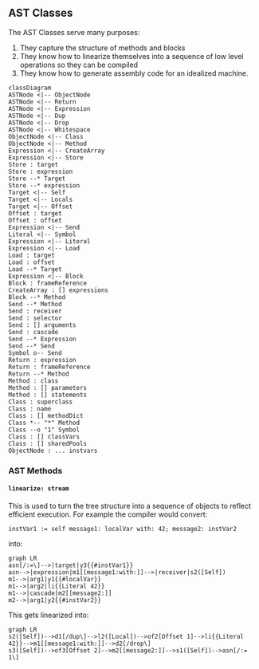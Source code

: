 ##  AST Classes
The AST Classes serve many purposes:
 1. They capture the structure of methods and blocks
 2. They know how to linearize themselves into a sequence of low level operations so they can be compiled
 3. They know how to generate assembly code for an idealized machine.

```mermaid
classDiagram
ASTNode <|-- ObjectNode
ASTNode <|-- Return
ASTNode <|-- Expression
ASTNode <|-- Dup
ASTNode <|-- Drop
ASTNode <|-- Whitespace
ObjectNode <|-- Class
ObjectNode <|-- Method
Expression <|-- CreateArray
Expression <|-- Store
Store : target
Store : expression
Store --* Target
Store --* expression
Target <|-- Self
Target <|-- Locals
Target <|-- Offset
Offset : target
Offset : offset
Expression <|-- Send
Literal <|-- Symbol
Expression <|-- Literal
Expression <|-- Load
Load : target
Load : offset
Load --* Target
Expression <|-- Block
Block : frameReference
CreateArray : [] expressions
Block --* Method
Send --* Method
Send : receiver
Send : selector
Send : [] arguments
Send : cascade
Send --* Expression
Send --* Send
Symbol o-- Send
Return : expression
Return : frameReference
Return --* Method
Method : class
Method : [] parameters
Method : [] statements
Class : superclass
Class : name
Class : [] methodDict
Class *-- "*" Method
Class --o "1" Symbol
Class : [] classVars
Class : [] sharedPools
ObjectNode : ... instvars
```

### AST Methods

#### `linearize: stream`
This is used to turn the tree structure into a sequence of objects to reflect efficient execution. For example the compiler would convert:
```smalltalk
instVar1 := self message1: localVar with: 42; message2: instVar2
```
into:
```mermaid
graph LR
asn[/:=\]-->|target|y3{{#instVar1}}
asn-->|expression|m1[[message1:with:]]-->|receiver|s2([Self])
m1-->|arg1|y1{{#localVar}}
m1-->|arg2|li{{Literal 42}}
m1-->|cascade|m2[[message2:]]
m2-->|arg1|y2{{#instVar2}}
```

This gets linearized into:
```mermaid
graph LR
s2([Self])-->d1[/dup\]-->l2([Local])-->of2[Offset 1]-->li{{Literal 42}}-->m1[[message1:with:]]-->d2[/drop\]
s3([Self])-->of3[Offset 2]-->m2[[message2:]]-->s1([Self])-->asn[/:= 1\]
```
